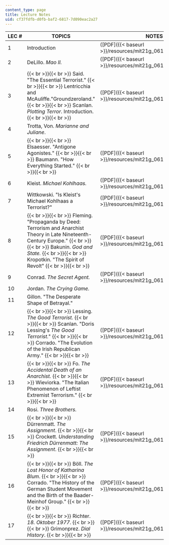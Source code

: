 ```yaml
---
content_type: page
title: Lecture Notes
uid: cf37fdfb-d0fb-baf2-6817-7d090eac2a27
---
```


| LEC # | TOPICS | NOTES |
| --- | --- | --- |
| 1 | Introduction | ([PDF]({{< baseurl >}}/resources/mit21g_061s04_introduction)) |
| 2 | DeLillo. _Mao II._ | ([PDF]({{< baseurl >}}/resources/mit21g_061s04_delillo)) |
| 3 |  {{< br >}}{{< br >}} Said. "The Essential Terrorist." {{< br >}}{{< br >}} Lentricchia and McAuliffe."Groundzeroland." {{< br >}}{{< br >}} Scanlan. _Plotting Terror_. Introduction.  {{< br >}}{{< br >}}  | ([PDF]({{< baseurl >}}/resources/mit21g_061s04_said)) |
| 4 | Trotta, Von. _Marianne and Juliane_. | &nbsp; |
| 5 |  {{< br >}}{{< br >}} Elsaesser. "Antigone Agonistes." {{< br >}}{{< br >}} Baumann. "How Everything Started." {{< br >}}{{< br >}}  | ([PDF]({{< baseurl >}}/resources/mit21g_061s04_baumann)) |
| 6 | Kleist. _Michael Kohlhaas._ | ([PDF]({{< baseurl >}}/resources/mit21g_061s04_kleist)) |
| 7 | Wittkowski. "Is Kleist's Michael Kohlhaas a Terrorist?" | ([PDF]({{< baseurl >}}/resources/mit21g_061s04_wittkowiski)) |
| 8 |  {{< br >}}{{< br >}} Fleming. "Propaganda by Deed: Terrorism and Anarchist Theory in Late Nineteenth-Century Europe." {{< br >}}{{< br >}} Bakunin. _God and State._ {{< br >}}{{< br >}} Kropotkin. "The Spirit of Revolt" {{< br >}}{{< br >}}  | ([PDF]({{< baseurl >}}/resources/mit21g_061s04_fleming)) |
| 9 | Conrad. _The Secret Agent._ | ([PDF]({{< baseurl >}}/resources/mit21g_061s04_conrad)) |
| 10 | Jordan. _The Crying Game._ | &nbsp; |
| 11 | Gillon. "The Desperate Shape of Betrayal." | &nbsp; |
| 12 |  {{< br >}}{{< br >}} Lessing. _The Good Terrorist._ {{< br >}}{{< br >}} Scanlan. "Doris Lessing's _The Good Terrorist._" {{< br >}}{{< br >}} Corrado. "The Evolution of the Irish Republican Army." {{< br >}}{{< br >}}  | ([PDF]({{< baseurl >}}/resources/mit21g_061s04_lessing)) |
| 13 |  {{< br >}}{{< br >}} Fo. _The Accidental Death of an Anarchist._ {{< br >}}{{< br >}} Wieviorka. "The Italian Phenomenon of Leftist Extremist Terrorism." {{< br >}}{{< br >}}  | ([PDF]({{< baseurl >}}/resources/mit21g_061s04_fo)) |
| 14 | Rosi. _Three Brothers._ | &nbsp; |
| 15 |  {{< br >}}{{< br >}} Dürrenmatt. _The Assignment_. {{< br >}}{{< br >}} Crockett. _Understanding Friedrich Dürrenmatt: The Assignment_. {{< br >}}{{< br >}}  | ([PDF]({{< baseurl >}}/resources/mit21g_061s04_durrenmatt)) |
| 16 |  {{< br >}}{{< br >}} Böll. _The Lost Honor of Katharina Blum_. {{< br >}}{{< br >}} Corrado. "The History of the German Student Movement and the Birth of the Baader-Meinhof Group." {{< br >}}{{< br >}}  | ([PDF]({{< baseurl >}}/resources/mit21g_061s04_boll)) |
| 17 |  {{< br >}}{{< br >}} Richter. _18\. Oktober 1977_. {{< br >}}{{< br >}} Grimonprez. _Dial History_. {{< br >}}{{< br >}}  | ([PDF]({{< baseurl >}}/resources/mit21g_061s04_06104notes))